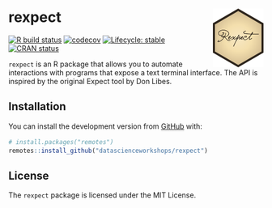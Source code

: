 
<!-- README.md is generated from README.Rmd. Please edit that file -->

# rexpect <img src="man/figures/logo.png" align="right" width="100px" />

[![R build
status](https://github.com/datascienceworkshops/rexpect/workflows/R-CMD-check/badge.svg)](https://github.com/datascienceworkshops/rexpect/actions)
[![codecov](https://codecov.io/gh/datascienceworkshops/rexpect/branch/master/graph/badge.svg)](https://codecov.io/gh/datascienceworkshops/rexpect)
[![Lifecycle:
stable](https://img.shields.io/badge/lifecycle-stable-green.svg)](https://www.tidyverse.org/lifecycle/#stable)
[![CRAN
status](https://www.r-pkg.org/badges/version/rexpect)](https://CRAN.R-project.org/package=rexpect)

`rexpect` is an R package that allows you to automate interactions with
programs that expose a text terminal interface. The API is inspired by
the original Expect tool by Don Libes.

## Installation

You can install the development version from
[GitHub](https://github.com/) with:

``` r
# install.packages("remotes")
remotes::install_github("datascienceworkshops/rexpect")
```

## License

The `rexpect` package is licensed under the MIT License.
